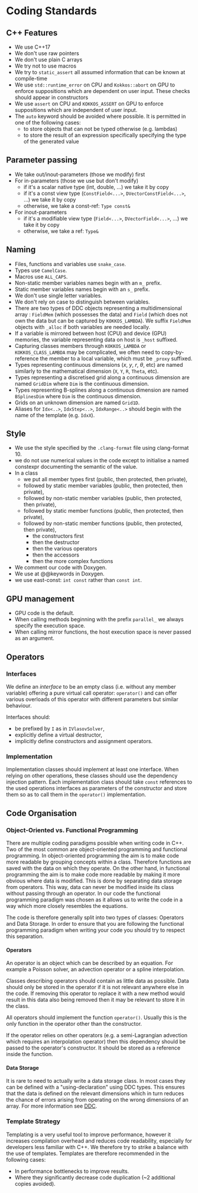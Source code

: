 # Coding Standards

## C++ Features

- We use C++17
- We don't use raw pointers
- We don't use plain C arrays
- We try not to use macros
- We try to `static_assert` all assumed information that can be known at compile-time
- We use `std::runtime_error` on CPU and `Kokkos::abort` on GPU to enforce suppositions which are dependent on user input. These checks should appear in constructors
- We use `assert` on CPU and `KOKKOS_ASSERT` on GPU to enforce suppositions which are independent of user input.
- The `auto` keyword should be avoided where possible. It is permitted in one of the following cases:
  - to store objects that can not be typed otherwise (e.g. lambdas)
  - to store the result of an expression specifically specifying the type of the generated value

## Parameter passing

- We take out/inout-parameters (those we modify) first
- For in-parameters (those we use but don't modify)
  - if it's a scalar native type (int, double, ...) we take it by copy
  - if it's a const view type (`ConstField<...>`, `DVectorConstField<...>`, ...) we take it by copy
  - otherwise, we take a const-ref: `Type const&`
- For inout-parameters
  - if it's a modifiable view type (`Field<...>`, `DVectorField<...>`, ...) we take it by copy
  - otherwise, we take a ref: `Type&`

## Naming

- Files, functions and variables use `snake_case`.
- Types use `CamelCase`.
- Macros use `ALL_CAPS`.
- Non-static member variables names begin with an `m_` prefix.
- Static member variables names begin with an `s_` prefix.
- We don't use single letter variables.
- We don't rely on case to distinguish between variables.
- There are two types of DDC objects representing a multidimensional array : `FieldMem` (which possesses the data) and `Field` (which does not own the data but can be captured by `KOKKOS_LAMBDA`). We suffix `FieldMem` objects with `_alloc` if both variables are needed locally.
- If a variable is mirrored between host (CPU) and device (GPU) memories, the variable representing data on host is `_host` suffixed.
- Capturing classes members through `KOKKOS_LAMBDA` or `KOKKOS_CLASS_LAMBDA` may be complicated, we often need to copy-by-reference the member to a local variable, which must be `_proxy` suffixed.
- Types representing continuous dimensions ($x$, $y$, $r$, $\theta$, etc) are named similarly to the mathematical dimension (`X`, `Y`, `R`, `Theta`, etc).
- Types representing a discretised grid along a continuous dimension are named `GridDim` where `Dim` is the continuous dimension.
- Types representing B-splines along a continuous dimension are named `BSplinesDim` where `Dim` is the continuous dimension.
- Grids on an unknown dimension are named `Grid1D`.
- Aliases for `Idx<..>`, `IdxStep<..>`, `IdxRange<..>` should begin with the name of the template (e.g. `IdxX`).

## Style

- We use the style specified by the `.clang-format` file using clang-format 10.
- we do not use numerical values in the code except to initialise a named constexpr documenting
  the semantic of the value.
- In a class
  - we put all member types first (public, then protected, then private),
  - followed by static member variables (public, then protected, then private),
  - followed by non-static member variables (public, then protected, then private),
  - followed by static member functions (public, then protected, then private),
  - followed by non-static member functions (public, then protected, then private),
    - the constructors first
    - then the destructor
    - then the various operators
    - then the accessors
    - then the more complex functions
- We comment our code with Doxygen.
- We use at @@keywords in Doxygen.
- we use east-const: `int const` rather than `const int`.

## GPU management

- GPU code is the default.
- When calling methods beginning with the prefix `parallel_` we always specify the execution space.
- When calling mirror functions, the host execution space is never passed as an argument.

## Operators

### Interfaces

We define an *interface* to be an empty class (i.e. without any member
variable) offering a pure virtual call operator: `operator()` and can
offer various overloads of this operator with different parameters but
similar behaviour.

Interfaces should:

- be prefixed by `I` as in `IVlasovSolver`,
- explicitly define a virtual destructor,
- implicitly define constructors and assignment operators.

### Implementation

Implementation classes should implement at least one interface.
When relying on other operations, these classes should use the dependency
injection pattern.
Each implementation class should take `const` references to the used operations
interfaces as parameters of the constructor and store them so as to call them in
the `operator()` implementation.

## Code Organisation

### Object-Oriented vs. Functional Programming

There are multiple coding paradigms possible when writing code in C++. Two of the most common are object-oriented programming and functional programming. In object-oriented programming the aim is to make code more readable by grouping concepts within a class. Therefore functions are saved with the data on which they operate. On the other hand, in functional programming the aim is to make code more readable by making it more obvious where data is modified. This is done by separating data storage from operators. This way, data can never be modified inside its class without passing through an operator. In our code the functional programming paradigm was chosen as it allows us to write the code in a way which more closely resembles the equations.

The code is therefore generally split into two types of classes: Operators and Data Storage.
In order to ensure that you are following the functional programming paradigm when writing your code you should try to respect this separation.

#### Operators

An operator is an object which can be described by an equation. For example a Poisson solver, an advection operator or a spline interpolation.

Classes describing operators should contain as little data as possible. Data should only be stored in the operator if it is not relevant anywhere else in the code. If removing this operator to replace it with a new method would result in this data also being removed then it may be relevant to store it in the class.

All operators should implement the function `operator()`. Usually this is the only function in the operator other than the constructor.

If the operator relies on other operators (e.g. a semi-Lagrangian advection which requires an interpolation operator) then this dependency should be passed to the operator's constructor. It should be stored as a reference inside the function.

#### Data Storage

It is rare to need to actually write a data storage class. In most cases they can be defined with a "using-declaration" using DDC types. This ensures that the data is defined on the relevant dimensions which in turn reduces the chance of errors arising from operating on the wrong dimensions of an array. For more information see [DDC](https://github.com/CExA-project/ddc).

### Template Strategy

Templating is a very useful tool to improve performance, however it increases compilation overhead and reduces code readability, especially for developers less familiar with C++. We therefore try to strike a balance with the use of templates. Templates are therefore recommended in the following cases:

- In performance bottlenecks to improve results.
- Where they significantly decrease code duplication (~2 additional copies avoided).
